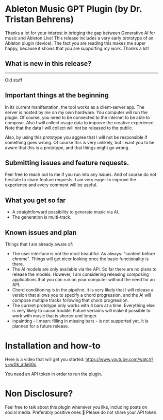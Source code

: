 # Ableton Music GPT Plugin (by Dr. Tristan Behrens)

Thanks a lot for your interest in bridging the gap between Generative AI for music and Ableton Live! This release includes a very early prototype of an Ableton plugin (device). The fact you are reading this makes me super happy, because it shows that you are supporting my work. Thanks a lot!

## What is new in this release?



---------

Old stuff



## Important things at the beginning

In its current manifestation, the tool works as a client-server app. The server is hosted by me on my own hardware. You computer will run the plugin. Of course, you need to be connected to the internet to be able to compose. Also I will collect usage data to improve the creative experience. Note that the data I will collect will not be released to the public.

Also, by using this prototype you aggree that I will not be responsible if something goes wrong. Of course this is very unlikely, but I want you to be aware that this is a prototype, and that things might go wrong.


## Submitting issues and feature requests.

Feel free to reach out to me if you run into any issues. And of course do not hesitate to share feature requests. I am very eager to improve the experience and every comment will be useful.


## What you get so far

- A straightforward possibility to generate music via AI.
- The generation is multi-track.


## Known issues and plan

Things that I am already aware of:

- The user interface is not the most beautiful. As always: "content before chrome". Things will get nicer looking once the basic functionality is there.
- The AI models are only available via the API. So far there are no plans to release the models. However, I am considering releasing composing applications that you can run on your computer without the need for an API.
- Chord conditioning is in the pipeline. It is very likely that I will release a version that allows you to specify a chord progression, and the AI will compose multiple tracks following that chord progression.
- The current prototype only works with 4 bars at a time. Everything else is very likely to cause trouble. Future versions will make it possible to work with music that is shorter and longer.
- Inpainting - I mean: filling in missing bars - is not supported yet. It is planned for a future release.


# Installation and how-to

Here is a video that will get you started: https://www.youtube.com/watch?v=wGk_atla6Gc

You need an API token in order to run the plugin.

# Non Disclosure?

Feel free to talk about this plugin whenever you like, including posts on social media. Preferably positive ones 🤗 Please do not share your API token.